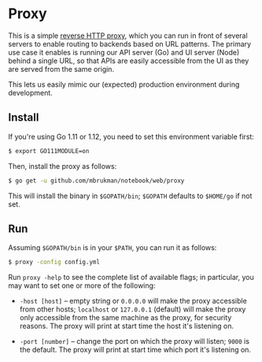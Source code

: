 # Proxy

This is a simple [reverse HTTP proxy][reverse-proxy], which you can run in front
of several servers to enable routing to backends based on URL patterns. The
primary use case it enables is running our API server (Go) and UI server (Node)
behind a single URL, so that APIs are easily accessible from the UI as they are
served from the same origin.

This lets us easily mimic our (expected) production environment during
development.

## Install

If you're using Go 1.11 or 1.12, you need to set this environment variable
first:

```sh
$ export GO111MODULE=on
```

Then, install the proxy as follows:

```sh
$ go get -u github.com/mbrukman/notebook/web/proxy
```

This will install the binary in `$GOPATH/bin`; `$GOPATH` defaults to `$HOME/go`
if not set.

## Run

Assuming `$GOPATH/bin` is in your `$PATH`, you can run it as follows:

```sh
$ proxy -config config.yml
```

Run `proxy -help` to see the complete list of available flags; in particular,
you may want to set one or more of the following:

* `-host [host]` – empty string or `0.0.0.0` will make the proxy accessible from
  other hosts; `localhost` or `127.0.0.1` (default) will make the proxy only
  accessible from the same machine as the proxy, for security reasons. The proxy
  will print at start time the host it's listening on.

* `-port [number]` – change the port on which the proxy will listen; `9000` is
  the default. The proxy will print at start time which port it's listening
  on.

[reverse-proxy]: https://en.wikipedia.org/wiki/Reverse_proxy
